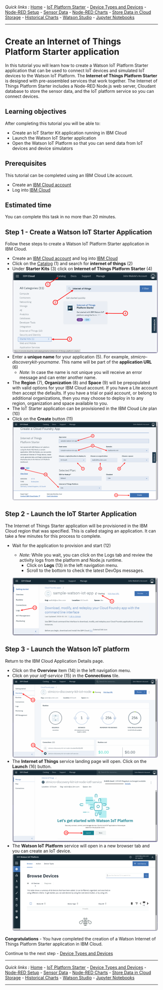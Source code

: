 *Quick links :*
[Home](README.md) - [IoT Platform Starter](CREATEIOTP.md) - [Device Types and Devices](DISCOVERYDEVICE.md) - [Node-RED Setup](NODERED.md) - [Sensor Data](DISCOVERYIOTDATA.md) - [Node-RED Charts](DASHBOARD.md) - [Store Data in Cloud Storage](CLOUDANT.md) - [Historical Charts](HISTORY.md) - [Watson Studio](STUDIO.md) - [Jupyter Notebooks](JUPYTER.md)
***
# Create an Internet of Things Platform Starter application
In this tutorial you will learn how to create a Watson IoT Platform Starter application that can be used to connect IoT devices and simulated IoT devices to the Watson IoT Platform. The **Internet of Things Platform Starter** is designed with pre-assembled services that work together.  The Internet of Things Platform Starter includes a Node-RED Node.js web server, Cloudant database to store the sensor data, and the IoT platform service so you can connect devices.

## Learning objectives

After completing this tutorial you will be able to:

* Create an IoT Starter Kit application running in IBM Cloud
* Launch the Watson IoT Starter application
* Open the Watson IoT Platform so that you can send data from IoT devices and device simulators

## Prerequisites
This tutorial can be completed using an IBM Cloud Lite account.

* Create an [IBM Cloud account](https://console.bluemix.net/registration)
* Log into [IBM Cloud](https://console.bluemix.net/login)

## Estimated time

You can complete this task in no more than 20 minutes.

## Step 1 - Create a Watson IoT Starter Application

Follow these steps to create a Watson IoT Platform Starter application in IBM Cloud.

* Create an [IBM Cloud account](https://console.bluemix.net/registration) and log into [IBM Cloud](https://console.bluemix.net/login)
* Click on the [Catalog](https://console.bluemix.net/catalog/?search=internet%20of%20things%20platform%20starter) (1) and search for **internet of things** (2)
* Under	**Starter Kits** (3) click on **Internet of Things Platform Starter** (4)
![Catalog entry IoTP Starter Kit](screenshots/Catalog-StarterKit-IoTP.png)
* Enter a **unique name** for your application (5). For example, *stmicro-discoverykit-yourname*. This name will be part of the **application URL** (6)
  * *Note:* In case the name is not unique you will receive an error message and can enter another name.
* The **Region** (7), **Organization** (8) and **Space** (9) will be prepopulated with valid options for your IBM Cloud account.  If you have a Lite account then accept the defaults.  If you have a trial or paid account, or belong to additional organizations, then you may choose to deploy in to any region, organization and space available to you.
* The IoT Starter application can be provisioned in the IBM Cloud *Lite* plan (10)
* Click on the **Create** button (11)
![Create IoTP Starter Kit](screenshots/Create-StarterKit-IoTP.png)

## Step 2 - Launch the IoT Starter Application

The Internet of Things Starter application will be provisioned in the IBM Cloud region that was specified. This is called staging an application. It can take a few minutes for this process to complete.

* Wait for the application to provision and start (12)
  * *Note:*  While you wait, you can click on the Logs tab and review the activity logs from the platform and Node.js runtime.
    * Click on **Logs** (13) in the left navigation menu.
    * Scroll to the bottom to check the latest DevOps messages.

  ![Starting IoTP Starter Kit](screenshots/Starting-StarterKit-IoTP.png)

## Step 3 - Launch the Watson IoT platform

Return to the IBM Cloud Application Details page.
* Click on the **Overview** item (14) in the left navigation menu.
* Click on your *iotf-service* (15) in the **Connections** tile.
![App Overview](screenshots/App-Overview-StarterKit-IoTP.png)
* The **Internet of Things** service landing page will open. Click on the **Launch** (16) button.
![IoT Platform Landing Page](screenshots/IoTP-Service-LandingPage.png)
* The **Watson IoT Platform** service will open in a new browser tab and you can create an IoT device.
![IoT Platform Device Page](screenshots/IoTP-Service-DevicePage.png)


**Congratulations** - You have completed the creation of a Watson Internet of Things Platform Starter application in IBM Cloud.

Continue to the next step - [Device Types and Devices](DISCOVERYDEVICE.md)

***
*Quick links :*
[Home](README.md) - [IoT Platform Starter](CREATEIOTP.md) - [Device Types and Devices](DISCOVERYDEVICE.md) - [Node-RED Setup](NODERED.md) - [Sensor Data](DISCOVERYIOTDATA.md) - [Node-RED Charts](DASHBOARD.md) - [Store Data in Cloud Storage](CLOUDANT.md) - [Historical Charts](HISTORY.md) - [Watson Studio](STUDIO.md) - [Jupyter Notebooks](JUPYTER.md)
***
